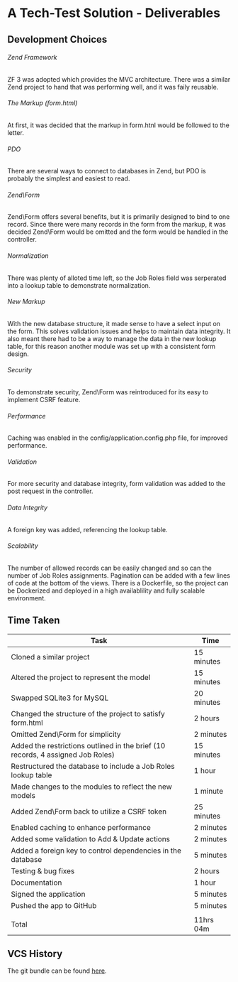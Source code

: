 # A Tech-Test Solution - Deliverables



## Development Choices


###### Zend Framework


ZF 3 was adopted which provides the MVC architecture. There was a similar Zend project to hand
that was performing well, and it was faily reusable.

###### The Markup (form.html)


At first, it was decided that the markup in form.htnl would be followed to the letter.

###### PDO


There are several ways to connect to databases in Zend, but PDO is probably the simplest and easiest to read.

###### Zend\Form


Zend\Form offers several benefits, but it is primarily designed to bind to 
one record. Since there were many records in the form from the markup, it was decided Zend\Form would be omitted and
the form would be handled in the controller.

###### Normalization


There was plenty of alloted time left, so the Job Roles field was serperated into a lookup table to demonstrate normalization.

###### New Markup


With the new database structure, it made sense to have a select input on the form. This solves validation issues and helps to maintain data integrity. It also meant there had to be a way to manage the data in the new lookup table, for this reason another module was set up with a consistent form design.

###### Security


To demonstrate security, Zend\Form was reintroduced for its easy to implement CSRF feature.

###### Performance


Caching was enabled in the config/application.config.php file, for improved performance.

###### Validation


For more security and database integrity, form validation was added to the post request in the controller.

###### Data Integrity


A foreign key was added, referencing the lookup table. 

###### Scalability


The number of allowed records can be easily changed and so can the number of Job Roles assignments. Pagination can be added with a few lines of code at the bottom of the views. There is a Dockerfile, so the project can be Dockerized and deployed in a high availablility and fully scalable environment. 




## Time Taken

| Task                                                                           | Time       |
| ------------------------------------------------------------------------------ | ---------- |
| Cloned a similar project                                                       | 15 minutes |
| Altered the project to represent the model                                     | 15 minutes | 
| Swapped SQLite3 for MySQL                                                      | 20 minutes | 
| Changed the structure of the project to satisfy form.html                      | 2 hours    | 
| Omitted Zend\Form for simplicity                                               | 2 minutes  | 
| Added the restrictions outlined in the brief (10 records, 4 assigned Job Roles)| 15 minutes | 
| Restructured the database to include a Job Roles lookup table                  | 1 hour     | 
| Made changes to the modules to reflect the new models                          | 1 minute   | 
| Added Zend\Form back to utilize a CSRF token                                   | 25 minutes | 
| Enabled caching to enhance performance                                         | 2 minutes  | 
| Added some validation to Add & Update actions                                  | 2 minutes  | 
| Added a foreign key to control dependencies in the database                    | 5 minutes  | 
| Testing & bug fixes                                                            | 2 hours    | 
| Documentation                                                                  | 1 hour     | 
| Signed the application                                                         | 5 minutes  | 
| Pushed the app to GitHub                                                       | 5 minutes  | 
|                                                                                |            |
| Total                                                                          | 11hrs 04m  | 




## VCS History

The git bundle can be found [here](https://github.com/sbrdbry/tech-test-solution/blob/main/reimagined-octo-waddle.bundle).

